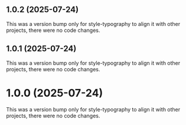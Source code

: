 ## 1.0.2 (2025-07-24)

This was a version bump only for style-typography to align it with other projects, there were no code changes.

## 1.0.1 (2025-07-24)

This was a version bump only for style-typography to align it with other projects, there were no code changes.

# 1.0.0 (2025-07-24)

This was a version bump only for style-typography to align it with other projects, there were no code changes.
